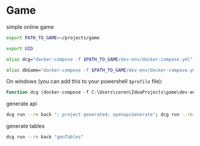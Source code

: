 # Game

simple online game

```bash
export PATH_TO_GAME=~/projects/game

export UID

alias dcg="docker-compose -f $PATH_TO_GAME/dev-env/docker-compose.yml"

alias dbGame="docker-compose -f $PATH_TO_GAME/dev-env/docker-compose.yml exec db mysql -h localhost -uuser -ppass db"

```

On windows (you can add this to your powershell `$profile` file): 
```powershell 
Function dcg {docker-compose -f C:\Users\coren\IdeaProjects\game\dev-env\docker-compose.yml $args}
```

generate api
```bash
dcg run --rm back "; project generated; openapiGenerate"; dcg run --rm back "; project generateAngularClient; openapiGenerate";
```

generate tables
```bash
dcg run --rm back "genTables"
```
